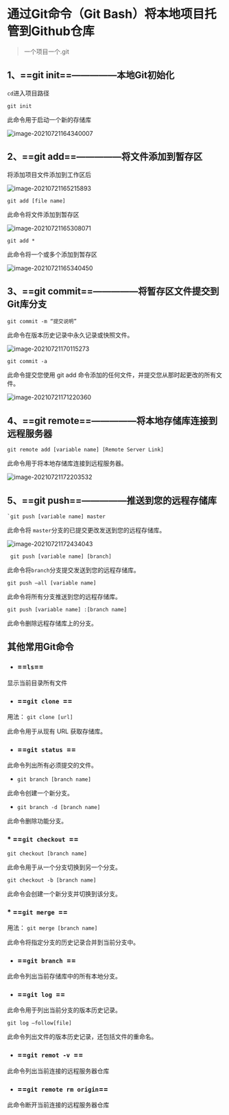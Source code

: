 # 通过Git命令（Git Bash）将本地项目托管到Github仓库

>一个项目一个.git





## 1、==git init==—————本地Git初始化

```cd```进入项目路径

```git
git init
```

此命令用于启动一个新的存储库

![image-20210721164340007](C:\Users\Michael\AppData\Roaming\Typora\typora-user-images\image-20210721164340007.png)



## 2、==git add==—————将文件添加到暂存区

将添加项目文件添加到工作区后

![image-20210721165215893](C:\Users\Michael\AppData\Roaming\Typora\typora-user-images\image-20210721165215893.png)

```git
git add [file name]
```

此命令将文件添加到暂存区

![image-20210721165308071](C:\Users\Michael\AppData\Roaming\Typora\typora-user-images\image-20210721165308071.png)

```git
git add *
```

此命令将一个或多个添加到暂存区

![image-20210721165340450](C:\Users\Michael\AppData\Roaming\Typora\typora-user-images\image-20210721165340450.png)



## 3、==git commit==—————将暂存区文件提交到Git库分支

```git
git commit -m “提交说明”
```

此命令在版本历史记录中永久记录或快照文件。

![image-20210721170115273](C:\Users\Michael\AppData\Roaming\Typora\typora-user-images\image-20210721170115273.png)

```git
git commit -a
```

此命令提交您使用 git add 命令添加的任何文件，并提交您从那时起更改的所有文件。

![image-20210721171220360](C:\Users\Michael\AppData\Roaming\Typora\typora-user-images\image-20210721171220360.png)



## 4、==git remote==—————将本地存储库连接到远程服务器

```git
git remote add [variable name] [Remote Server Link]
```

此命令用于将本地存储库连接到远程服务器。

![image-20210721172203532](C:\Users\Michael\AppData\Roaming\Typora\typora-user-images\image-20210721172203532.png)



## 5、==git push==—————推送到您的远程存储库

```git
`git push [variable name] master
```

此命令将 `master`分支的已提交更改发送到您的远程存储库。

![image-20210721172434043](C:\Users\Michael\AppData\Roaming\Typora\typora-user-images\image-20210721172434043.png)

```git
 git push [variable name] [branch]
```

此命令将`branch`分支提交发送到您的远程存储库。



```git
git push –all [variable name]
```

此命令将所有分支推送到您的远程存储库。



```git
git push [variable name] :[branch name]
```

此命令删除远程存储库上的分支。







## 其他常用Git命令

* ### ==**`ls`**==

显示当前目录所有文件



* ### ==**`git clone `**==

用法： `git clone [url]` 

此命令用于从现有 URL 获取存储库。



* ### ==**`git status `**==

此命令列出所有必须提交的文件。

* `git branch [branch name]` 

此命令创建一个新分支。

* `git branch -d [branch name]` 

此命令删除功能分支。



### * ==**`git checkout `**==

 `git checkout [branch name]` 

此命令用于从一个分支切换到另一个分支。

 `git checkout -b [branch name]` 

此命令会创建一个新分支并切换到该分支。



### * ==**`git merge `**==

用法： `git merge [branch name]` 

此命令将指定分支的历史记录合并到当前分支中。



* ### ==**`git branch `**==

此命令列出当前存储库中的所有本地分支。



* ### ==**`git log `**==

此命令用于列出当前分支的版本历史记录。

`git log –follow[file]` 

此命令列出文件的版本历史记录，还包括文件的重命名。



* ### ==**`git remot -v `**==

此命令列出当前连接的远程服务器仓库



* ### ==**` git remote rm origin `**==

此命令断开当前连接的远程服务器仓库

